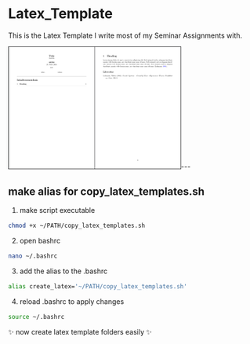 # Latex_Template

 This is the Latex Template I write most of my Seminar Assignments with.

<img src="sample_picture.png" alt="" width="70%">---

## make alias for copy_latex_templates.sh

1. make script executable

```bash
chmod +x ~/PATH/copy_latex_templates.sh
```

2. open bashrc

```bash
nano ~/.bashrc
```

3. add the alias to the .bashrc

```bash
alias create_latex='~/PATH/copy_latex_templates.sh'
```

4. reload .bashrc to apply changes

```bash
source ~/.bashrc
```

✨ now create latex template folders easily ✨
